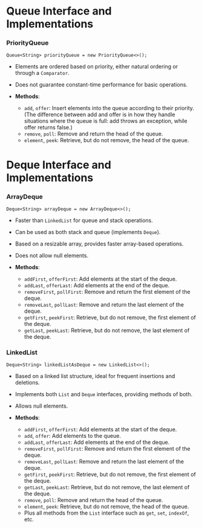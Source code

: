 # Queue Interface and Implementations

### PriorityQueue

`Queue<String> priorityQueue = new PriorityQueue<>();`

- Elements are ordered based on priority, either natural ordering or through a `Comparator`.

- Does not guarantee constant-time performance for basic operations.

- **Methods**:
  
  - `add`, `offer`: Insert elements into the queue according to their priority.
    (The  difference between add and offer is in how they handle situations where the queue is full: add throws an exception, while offer returns false.)
  - `remove`, `poll`: Remove and return the head of the queue.
  - `element`, `peek`: Retrieve, but do not remove, the head of the queue.

# Deque Interface and Implementations

### ArrayDeque

`Deque<String> arrayDeque = new ArrayDeque<>();`

- Faster than `LinkedList` for queue and stack operations.

- Can be used as both stack and queue (implements `Deque`).

- Based on a resizable array, provides faster array-based operations.

- Does not allow null elements.

- **Methods**:
  
  - `addFirst`, `offerFirst`: Add elements at the start of the deque.
  - `addLast`, `offerLast`: Add elements at the end of the deque.
  - `removeFirst`, `pollFirst`: Remove and return the first element of the deque.
  - `removeLast`, `pollLast`: Remove and return the last element of the deque.
  - `getFirst`, `peekFirst`: Retrieve, but do not remove, the first element of the deque.
  - `getLast`, `peekLast`: Retrieve, but do not remove, the last element of the deque.

### LinkedList

`Deque<String> linkedListAsDeque = new LinkedList<>();`

- Based on a linked list structure, ideal for frequent insertions and deletions.

- Implements both `List` and `Deque` interfaces, providing methods of both.

- Allows null elements.

- **Methods**:
  
  - `addFirst`, `offerFirst`: Add elements at the start of the deque.
  - `add`, `offer`: Add elements to the queue.
  - `addLast`, `offerLast`: Add elements at the end of the deque.
  - `removeFirst`, `pollFirst`: Remove and return the first element of the deque.
  - `removeLast`, `pollLast`: Remove and return the last element of the deque.
  - `getFirst`, `peekFirst`: Retrieve, but do not remove, the first element of the deque.
  - `getLast`, `peekLast`: Retrieve, but do not remove, the last element of the deque.
  - `remove`, `poll`: Remove and return the head of the queue.
  - `element`, `peek`: Retrieve, but do not remove, the head of the queue.
  - Plus all methods from the `List` interface such as `get`, `set`, `indexOf`, etc.
